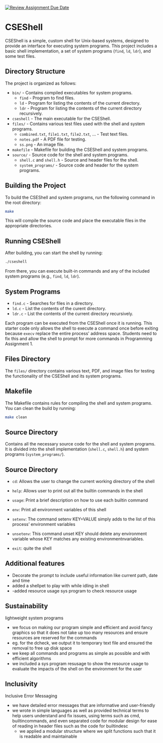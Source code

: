 [![Review Assignment Due Date](https://classroom.github.com/assets/deadline-readme-button-24ddc0f5d75046c5622901739e7c5dd533143b0c8e959d652212380cedb1ea36.svg)](https://classroom.github.com/a/u16ttUuk)
# CSEShell

CSEShell is a simple, custom shell for Unix-based systems, designed to provide an interface for executing system programs. This project includes a basic shell implementation, a set of system programs (`find`, `ld`, `ldr`), and some test files.

## Directory Structure

The project is organized as follows:

- `bin/` - Contains compiled executables for system programs.
  - `find` - Program to find files.
  - `ld` - Program for listing the contents of the current directory.
  - `ldr` - Program for listing the contents of the current directory recursively.
- `cseshell` - The main executable for the CSEShell.
- `files/` - Contains various test files used with the shell and system programs.
  - `combined.txt`, `file1.txt`, `file2.txt`, ... - Test text files.
  - `notes.pdf` - A PDF file for testing.
  - `ss.png` - An image file.
- `makefile` - Makefile for building the CSEShell and system programs.
- `source/` - Source code for the shell and system programs.
  - `shell.c` and `shell.h` - Source and header files for the shell.
  - `system_programs/` - Source code and header for the system programs.

## Building the Project

To build the CSEShell and system programs, run the following command in the root directory:

```bash
make
```

This will compile the source code and place the executable files in the appropriate directories.

## Running CSEShell

After building, you can start the shell by running:

```bash
./cseshell
```

From there, you can execute built-in commands and any of the included system programs (e.g., `find`, `ld`, `ldr`).

## System Programs

- `find.c` - Searches for files in a directory.
- `ld.c` - List the contents of the curent directory.
- `ldr.c` - List the contents of the current directory recursively.

Each program can be executed from the CSEShell once it is running. This starter code only allows the shell to execute a command once before exiting because `execv` replace the entire process' address space. Students need to fix this and allow the shell to prompt for more commands in Programming Assignment 1.

## Files Directory

The `files/` directory contains various text, PDF, and image files for testing the functionality of the CSEShell and its system programs.

## Makefile

The Makefile contains rules for compiling the shell and system programs. You can clean the build by running:

```bash
make clean
```

## Source Directory

Contains all the necessary source code for the shell and system programs. It is divided into the shell implementation (`shell.c`, `shell.h`) and system programs (`system_programs/`).

## Source Directory
- `cd`: Allows the user to change the current working directory of the shell

- `help`: Allows user to print out all the builtin commands in the shell

- `usage`: Print a brief description on how to use each builtin command

- `env`: Print all environment variables of this shell

- `setenv`: The command setenv KEY=VALUE simply adds to the list of this process’ environment variables

- `unsetenv`: This command unset KEY should delete any environment variable whose KEY matches any existing environmentnvariables.
  
- `exit`: quite the shell

## Additional features
- Decorate the prompt to include useful information like current path, date and time
- added a shellpet to play with while idling in shell
- -added resource usage sys program to check resource usage

## Sustainability
lightweight system programs
- we focus on making our program simple and efficient and avoid fancy graphics so that it does not take up too many resources and ensure resources are reserved for the commands
- eg. for the dcheck, we output it to temporary text file and ensured the removal to free up disk space 
- we keep all commands and programs as simple as possible and with efficient algorithms
- we included a sys program resusage to show the resource usage to evaluate the impacts of the shell on the environment for the user
  
## Inclusivity
Inclusive Error Messaging
- we have detailed error messages that are informative and user-friendly
- we wrote in simple languages as well as provided technical terms to help users understand and fix issues, using terms such as cmd, builtincommands, and even separated code for modular design for ease of reading in header files such as the code for builtindesc
  - we applied a modular structure where we split functions such that it is readable and maintainable

